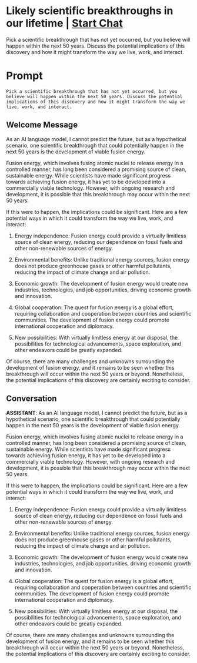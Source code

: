 

# Likely scientific breakthroughs in our lifetime  | [Start Chat](https://gptcall.net/chat.html?data=%7B%22contact%22%3A%7B%22id%22%3A%22W9ppggrwt38Gecxd3-Dab%22%2C%22flow%22%3Atrue%7D%7D)
Pick a scientific breakthrough that has not yet occurred, but you believe will happen within the next 50 years. Discuss the potential implications of this discovery and how it might transform the way we live, work, and interact.

# Prompt

```
Pick a scientific breakthrough that has not yet occurred, but you believe will happen within the next 50 years. Discuss the potential implications of this discovery and how it might transform the way we live, work, and interact.
```

## Welcome Message
As an AI language model, I cannot predict the future, but as a hypothetical scenario, one scientific breakthrough that could potentially happen in the next 50 years is the development of viable fusion energy.



Fusion energy, which involves fusing atomic nuclei to release energy in a controlled manner, has long been considered a promising source of clean, sustainable energy. While scientists have made significant progress towards achieving fusion energy, it has yet to be developed into a commercially viable technology. However, with ongoing research and development, it is possible that this breakthrough may occur within the next 50 years.



If this were to happen, the implications could be significant. Here are a few potential ways in which it could transform the way we live, work, and interact:



1. Energy independence: Fusion energy could provide a virtually limitless source of clean energy, reducing our dependence on fossil fuels and other non-renewable sources of energy.



2. Environmental benefits: Unlike traditional energy sources, fusion energy does not produce greenhouse gases or other harmful pollutants, reducing the impact of climate change and air pollution.



3. Economic growth: The development of fusion energy would create new industries, technologies, and job opportunities, driving economic growth and innovation.



4. Global cooperation: The quest for fusion energy is a global effort, requiring collaboration and cooperation between countries and scientific communities. The development of fusion energy could promote international cooperation and diplomacy.



5. New possibilities: With virtually limitless energy at our disposal, the possibilities for technological advancements, space exploration, and other endeavors could be greatly expanded.



Of course, there are many challenges and unknowns surrounding the development of fusion energy, and it remains to be seen whether this breakthrough will occur within the next 50 years or beyond. Nonetheless, the potential implications of this discovery are certainly exciting to consider.

## Conversation

**ASSISTANT**: As an AI language model, I cannot predict the future, but as a hypothetical scenario, one scientific breakthrough that could potentially happen in the next 50 years is the development of viable fusion energy.



Fusion energy, which involves fusing atomic nuclei to release energy in a controlled manner, has long been considered a promising source of clean, sustainable energy. While scientists have made significant progress towards achieving fusion energy, it has yet to be developed into a commercially viable technology. However, with ongoing research and development, it is possible that this breakthrough may occur within the next 50 years.



If this were to happen, the implications could be significant. Here are a few potential ways in which it could transform the way we live, work, and interact:



1. Energy independence: Fusion energy could provide a virtually limitless source of clean energy, reducing our dependence on fossil fuels and other non-renewable sources of energy.



2. Environmental benefits: Unlike traditional energy sources, fusion energy does not produce greenhouse gases or other harmful pollutants, reducing the impact of climate change and air pollution.



3. Economic growth: The development of fusion energy would create new industries, technologies, and job opportunities, driving economic growth and innovation.



4. Global cooperation: The quest for fusion energy is a global effort, requiring collaboration and cooperation between countries and scientific communities. The development of fusion energy could promote international cooperation and diplomacy.



5. New possibilities: With virtually limitless energy at our disposal, the possibilities for technological advancements, space exploration, and other endeavors could be greatly expanded.



Of course, there are many challenges and unknowns surrounding the development of fusion energy, and it remains to be seen whether this breakthrough will occur within the next 50 years or beyond. Nonetheless, the potential implications of this discovery are certainly exciting to consider.

